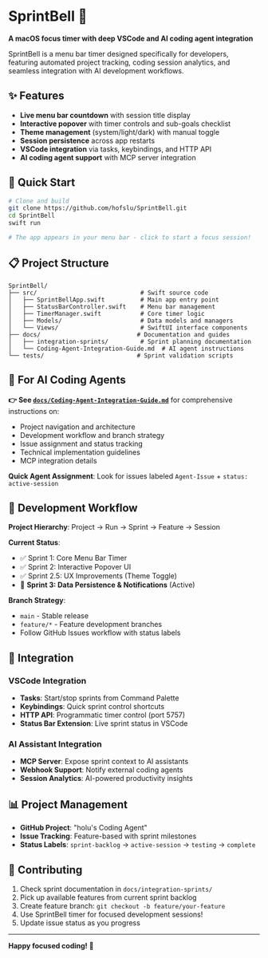 # SprintBell 🔔

**A macOS focus timer with deep VSCode and AI coding agent integration**

SprintBell is a menu bar timer designed specifically for developers, featuring automated project tracking, coding session analytics, and seamless integration with AI development workflows.

## ✨ Features

- **Live menu bar countdown** with session title display
- **Interactive popover** with timer controls and sub-goals checklist  
- **Theme management** (system/light/dark) with manual toggle
- **Session persistence** across app restarts
- **VSCode integration** via tasks, keybindings, and HTTP API
- **AI coding agent support** with MCP server integration

## 🚀 Quick Start

```bash
# Clone and build
git clone https://github.com/hofslu/SprintBell.git
cd SprintBell
swift run

# The app appears in your menu bar - click to start a focus session!
```

## 📋 Project Structure

```
SprintBell/
├── src/                             # Swift source code
│   ├── SprintBellApp.swift          # Main app entry point
│   ├── StatusBarController.swift    # Menu bar management  
│   ├── TimerManager.swift           # Core timer logic
│   ├── Models/                      # Data models and managers
│   └── Views/                       # SwiftUI interface components
├── docs/                           # Documentation and guides
│   ├── integration-sprints/         # Sprint planning documentation
│   └── Coding-Agent-Integration-Guide.md  # AI agent instructions
└── tests/                          # Sprint validation scripts
```

## 🤖 For AI Coding Agents

**👉 See [`docs/Coding-Agent-Integration-Guide.md`](docs/Coding-Agent-Integration-Guide.md)** for comprehensive instructions on:
- Project navigation and architecture
- Development workflow and branch strategy
- Issue assignment and status tracking
- Technical implementation guidelines
- MCP integration details

**Quick Agent Assignment**: Look for issues labeled `Agent-Issue` + `status: active-session`

## 🎯 Development Workflow

**Project Hierarchy**: Project → Run → Sprint → Feature → Session

**Current Status**:
- ✅ Sprint 1: Core Menu Bar Timer
- ✅ Sprint 2: Interactive Popover UI  
- ✅ Sprint 2.5: UX Improvements (Theme Toggle)
- 🔄 **Sprint 3: Data Persistence & Notifications** (Active)

**Branch Strategy**:
- `main` - Stable release
- `feature/*` - Feature development branches
- Follow GitHub Issues workflow with status labels

## 🔧 Integration

### VSCode Integration
- **Tasks**: Start/stop sprints from Command Palette
- **Keybindings**: Quick sprint control shortcuts
- **HTTP API**: Programmatic timer control (port 5757)
- **Status Bar Extension**: Live sprint status in VSCode

### AI Assistant Integration  
- **MCP Server**: Expose sprint context to AI assistants
- **Webhook Support**: Notify external coding agents
- **Session Analytics**: AI-powered productivity insights

## 📊 Project Management

- **GitHub Project**: "holu's Coding Agent"
- **Issue Tracking**: Feature-based with sprint milestones
- **Status Labels**: `sprint-backlog` → `active-session` → `testing` → `complete`

## 🤝 Contributing

1. Check sprint documentation in `docs/integration-sprints/`
2. Pick up available features from current sprint backlog
3. Create feature branch: `git checkout -b feature/your-feature`
4. Use SprintBell timer for focused development sessions!
5. Update issue status as you progress

---

**Happy focused coding! 🎯**
